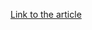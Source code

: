 [Link to the article](https://www.microsoft.com/en-us/security/blog/2024/04/17/attackers-exploiting-new-critical-openmetadata-vulnerabilities-on-kubernetes-clusters/)
